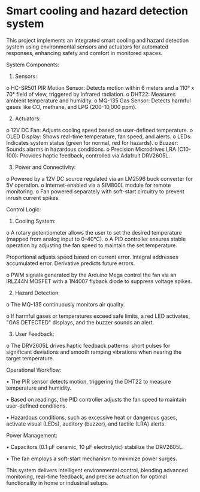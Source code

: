 # Smart cooling and hazard detection system

This project implements an integrated smart cooling and hazard detection system using environmental sensors and actuators for automated responses, enhancing safety and comfort in monitored spaces.

System Components:

1.	Sensors:
   
o	HC-SR501 PIR Motion Sensor: Detects motion within 6 meters and a 110° x 70° field of view, triggered by infrared radiation.
o	DHT22: Measures ambient temperature and humidity.
o	MQ-135 Gas Sensor: Detects harmful gases like CO, methane, and LPG (200-10,000 ppm).

2.	Actuators:
   
o	12V DC Fan: Adjusts cooling speed based on user-defined temperature.
o	OLED Display: Shows real-time temperature, fan speed, and alerts.
o	LEDs: Indicates system status (green for normal, red for hazards).
o	Buzzer: Sounds alarms in hazardous conditions.
o	Precision Microdrives LRA (C10-100): Provides haptic feedback, controlled via Adafruit DRV2605L.

3.	Power and Connectivity:
   
o	Powered by a 12V DC source regulated via an LM2596 buck converter for 5V operation.
o	Internet-enabled via a SIM800L module for remote monitoring.
o	Fan powered separately with soft-start circuitry to prevent inrush current spikes.

Control Logic:

1.	Cooling System:
   
o	A rotary potentiometer allows the user to set the desired temperature (mapped from analog input to 0–40°C).
o	A PID controller ensures stable operation by adjusting the fan speed to maintain the set temperature.

Proportional adjusts speed based on current error.
Integral addresses accumulated error.
Derivative predicts future errors.

o	PWM signals generated by the Arduino Mega control the fan via an IRLZ44N MOSFET with a 1N4007 flyback diode to suppress voltage spikes.

2.	Hazard Detection:
   
o	The MQ-135 continuously monitors air quality.

o	If harmful gases or temperatures exceed safe limits, a red LED activates, "GAS DETECTED" displays, and the buzzer sounds an alert.

3.	User Feedback:
   
o	The DRV2605L drives haptic feedback patterns: short pulses for significant deviations and smooth ramping vibrations when nearing the target temperature.

Operational Workflow:

•	The PIR sensor detects motion, triggering the DHT22 to measure temperature and humidity.

•	Based on readings, the PID controller adjusts the fan speed to maintain user-defined conditions.

•	Hazardous conditions, such as excessive heat or dangerous gases, activate visual (LEDs), auditory (buzzer), and tactile (LRA) alerts.

Power Management:

•	Capacitors (0.1 µF ceramic, 10 µF electrolytic) stabilize the DRV2605L.

•	The fan employs a soft-start mechanism to minimize power surges.

This system delivers intelligent environmental control, blending advanced monitoring, real-time feedback, and precise actuation for optimal functionality in home or industrial setups.
